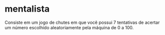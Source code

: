 # mentalista

Consiste em um jogo de chutes em que você possui 7 tentativas de acertar um número escolhido aleatoriamente pela máquina de 0 a 100.
